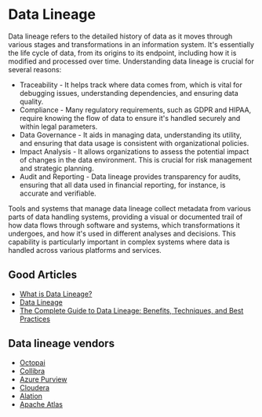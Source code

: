 # Data Lineage

Data lineage refers to the detailed history of data as it moves through various stages and transformations in an information system. It's essentially the life cycle of data, from its origins to its endpoint, including how it is modified and processed over time. Understanding data lineage is crucial for several reasons:

* Traceability - It helps track where data comes from, which is vital for debugging issues, understanding dependencies, and ensuring data quality.
* Compliance - Many regulatory requirements, such as GDPR and HIPAA, require knowing the flow of data to ensure it's handled securely and within legal parameters.
* Data Governance - It aids in managing data, understanding its utility, and ensuring that data usage is consistent with organizational policies.
* Impact Analysis - It allows organizations to assess the potential impact of changes in the data environment. This is crucial for risk management and strategic planning.
* Audit and Reporting - Data lineage provides transparency for audits, ensuring that all data used in financial reporting, for instance, is accurate and verifiable.

Tools and systems that manage data lineage collect metadata from various parts of data handling systems, providing a visual or documented trail of how data flows through software and systems, which transformations it undergoes, and how it's used in different analyses and decisions. This capability is particularly important in complex systems where data is handled across various platforms and services.

## Good Articles

* [What is Data Lineage?](https://www.octopai.com/what-is-data-lineage/)
* [Data Lineage](https://www.ardoq.com/knowledge-hub/data-lineage)
* [The Complete Guide to Data Lineage: Benefits, Techniques, and Best Practices](https://www.selectstar.com/resources/the-complete-guide-to-data-lineage-benefits-techniques-and-best-practices)

## Data lineage vendors

* [Octopai](https://octopai.com/)
* [Collibra](https://www.collibra.com/)
* [Azure Purview](https://learn.microsoft.com/en-us/purview/purview)
* [Cloudera](https://www.cloudera.com/)
* [Alation](https://www.alation.com/)
* [Apache Atlas](https://atlas.apache.org/)
